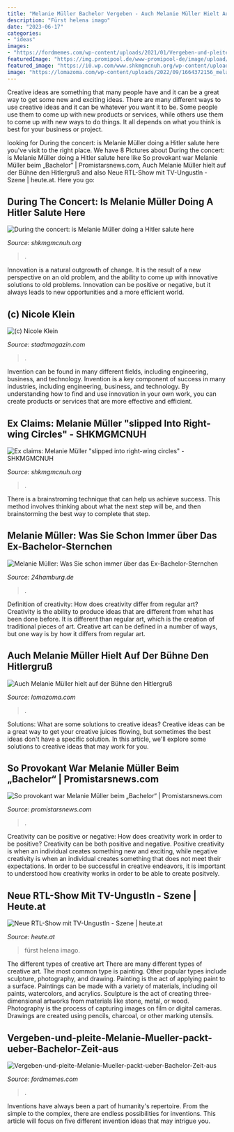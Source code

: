 ```yaml
---
title: "Melanie Müller Bachelor Vergeben - Auch Melanie Müller Hielt Auf Der Bühne Den Hitlergruß"
description: "Fürst helena imago"
date: "2023-06-17"
categories:
- "ideas"
images:
- "https://fordmemes.com/wp-content/uploads/2021/01/Vergeben-und-pleite-Melanie-Mueller-packt-ueber-Bachelor-Zeit-aus_reference_2_1.jpg"
featuredImage: "https://img.promipool.de/www-promipool-de/image/upload/c_crop,h_1842,w_3280,x_0,y_0/c_fill,h_357,w_634/q_auto:eco/f_jpg/melanie_mueller_bachelor_gph0z1fv82"
featured_image: "https://i0.wp.com/www.shkmgmcnuh.org/wp-content/uploads/2022/09/Ex-claims-Melanie-Muller-quotslipped-into-right-wing-circlesquot.jpg?resize=300%2C169&amp;ssl=1"
image: "https://lomazoma.com/wp-content/uploads/2022/09/1664372156_melanie-mueller-sie-zaehlt-zu-den-gefragtesten-stars-am-ballermann-1024x576.jpg"
---
```



Creative ideas are something that many people have and it can be a great way to get some new and exciting ideas. There are many different ways to use creative ideas and it can be whatever you want it to be. Some people use them to come up with new products or services, while others use them to come up with new ways to do things. It all depends on what you think is best for your business or project.

	

		
looking for During the concert: is Melanie Müller doing a Hitler salute here you've visit to the right place. We have 8 Pictures about During the concert: is Melanie Müller doing a Hitler salute here like So provokant war Melanie Müller beim „Bachelor“ | Promistarsnews.com, Auch Melanie Müller hielt auf der Bühne den Hitlergruß and also Neue RTL-Show mit TV-Ungustln - Szene | heute.at. Here you go:
		
    
## During The Concert: Is Melanie Müller Doing A Hitler Salute Here

<img loading=lazy src="https://i0.wp.com/www.shkmgmcnuh.org/wp-content/uploads/2022/09/During-the-concert-is-Melanie-Muller-doing-a-Hitler-salute.jpg?w=854&amp;ssl=1" onerror="this.onerror=null;this.src='https://tse4.mm.bing.net/th?id=OIP.dvZpD7T6wOTXP_CZdxEKqwHaEK&amp;pid=15.1';" alt="During the concert: is Melanie Müller doing a Hitler salute here">

_Source: shkmgmcnuh.org_

>. 

	

Innovation is a natural outgrowth of change. It is the result of a new perspective on an old problem, and the ability to come up with innovative solutions to old problems. Innovation can be positive or negative, but it always leads to new opportunities and a more efficient world.

    
## (c) Nicole Klein

<img loading=lazy src="http://www.stadtmagazin.com/uploads/photos/thumb/22bc9ad1b32694fbb92be27590bc3598.jpg" onerror="this.onerror=null;this.src='https://tse4.mm.bing.net/th?id=OIP.GYob8KnAZJCGbeDr_u17xQHaHa&amp;pid=15.1';" alt="(c) Nicole Klein">

_Source: stadtmagazin.com_

>. 

	

Invention can be found in many different fields, including engineering, business, and technology.
Invention is a key component of success in many industries, including engineering, business, and technology. By understanding how to find and use innovation in your own work, you can create products or services that are more effective and efficient.

    
## Ex Claims: Melanie Müller &quot;slipped Into Right-wing Circles&quot; - SHKMGMCNUH

<img loading=lazy src="https://i0.wp.com/www.shkmgmcnuh.org/wp-content/uploads/2022/09/Ex-claims-Melanie-Muller-quotslipped-into-right-wing-circlesquot.jpg?resize=300%2C169&amp;ssl=1" onerror="this.onerror=null;this.src='https://tse1.mm.bing.net/th?id=OIP.n2KIG98-ViSiE2Wuc0-2MwEsCp&amp;pid=15.1';" alt="Ex claims: Melanie Müller &quot;slipped into right-wing circles&quot; - SHKMGMCNUH">

_Source: shkmgmcnuh.org_

>. 

	

There is a brainstroming technique that can help us achieve success. This method involves thinking about what the next step will be, and then brainstorming the best way to complete that step.

    
## Melanie Müller: Was Sie Schon Immer über Das Ex-Bachelor-Sternchen

<img loading=lazy src="https://www.24hamburg.de/bilder/2020/10/06/90062185/24088560-melanie-mueller-mann-mike-bluemer-coronavirus-kinder-manager-hochzeit-bachelor-26V6VGlUiw6b.jpg" onerror="this.onerror=null;this.src='https://tse1.mm.bing.net/th?id=OIP.hmKPUxv3SWnMf-12mTb4-wHaEK&amp;pid=15.1';" alt="Melanie Müller: Was Sie schon immer über das Ex-Bachelor-Sternchen">

_Source: 24hamburg.de_

>. 

	

Definition of creativity: How does creativity differ from regular art?
Creativity is the ability to produce ideas that are different from what has been done before. It is different than regular art, which is the creation of traditional pieces of art. Creative art can be defined in a number of ways, but one way is by how it differs from regular art.

    
## Auch Melanie Müller Hielt Auf Der Bühne Den Hitlergruß

<img loading=lazy src="https://lomazoma.com/wp-content/uploads/2022/09/1664372156_melanie-mueller-sie-zaehlt-zu-den-gefragtesten-stars-am-ballermann-1024x576.jpg" onerror="this.onerror=null;this.src='https://tse2.mm.bing.net/th?id=OIP.ctzD9SEOUBFklGHOLJfirgHaEK&amp;pid=15.1';" alt="Auch Melanie Müller hielt auf der Bühne den Hitlergruß">

_Source: lomazoma.com_

>. 

	

Solutions: What are some solutions to creative ideas?
Creative ideas can be a great way to get your creative juices flowing, but sometimes the best ideas don't have a specific solution. In this article, we'll explore some solutions to creative ideas that may work for you.

    
## So Provokant War Melanie Müller Beim „Bachelor“ | Promistarsnews.com

<img loading=lazy src="https://img.promipool.de/www-promipool-de/image/upload/c_crop,h_1842,w_3280,x_0,y_0/c_fill,h_357,w_634/q_auto:eco/f_jpg/melanie_mueller_bachelor_gph0z1fv82" onerror="this.onerror=null;this.src='https://tse3.mm.bing.net/th?id=OIP.PIfZ0rFLWIJRs4KUtIZHKAHaEK&amp;pid=15.1';" alt="So provokant war Melanie Müller beim „Bachelor“ | Promistarsnews.com">

_Source: promistarsnews.com_

>. 

	

Creativity can be positive or negative: How does creativity work in order to be positive?
Creativity can be both positive and negative. Positive creativity is when an individual creates something new and exciting, while negative creativity is when an individual creates something that does not meet their expectations. In order to be successful in creative endeavors, it is important to understood how creativity works in order to be able to create positvely.

    
## Neue RTL-Show Mit TV-Ungustln - Szene | Heute.at

<img loading=lazy src="https://heute-at-prod-images.imgix.net/2020/6/11/0bcabb1b-667d-4008-b1a0-2ba809684752.jpeg?rect=0%2C190%2C4000%2C2000&amp;auto=format,compress&amp;w=558" onerror="this.onerror=null;this.src='https://tse1.mm.bing.net/th?id=OIP.XiclT50mN308N3HGk1Gh3QHaDt&amp;pid=15.1';" alt="Neue RTL-Show mit TV-Ungustln - Szene | heute.at">

_Source: heute.at_

>fürst helena imago. 

	

The different types of creative art
There are many different types of creative art. The most common type is painting. Other popular types include sculpture, photography, and drawing.
Painting is the act of applying paint to a surface. Paintings can be made with a variety of materials, including oil paints, watercolors, and acrylics. Sculpture is the act of creating three-dimensional artworks from materials like stone, metal, or wood. Photography is the process of capturing images on film or digital cameras. Drawings are created using pencils, charcoal, or other marking utensils.

    
## Vergeben-und-pleite-Melanie-Mueller-packt-ueber-Bachelor-Zeit-aus

<img loading=lazy src="https://fordmemes.com/wp-content/uploads/2021/01/Vergeben-und-pleite-Melanie-Mueller-packt-ueber-Bachelor-Zeit-aus_reference_2_1.jpg" onerror="this.onerror=null;this.src='https://tse4.mm.bing.net/th?id=OIP.KV9fbjl7wGzcyefK52HRDwHaDt&amp;pid=15.1';" alt="Vergeben-und-pleite-Melanie-Mueller-packt-ueber-Bachelor-Zeit-aus">

_Source: fordmemes.com_

>. 

	

Inventions have always been a part of humanity's repertoire. From the simple to the complex, there are endless possibilities for inventions. This article will focus on five different invention ideas that may intrigue you.

